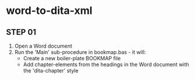 # word-to-dita-xml

STEP 01
-------
1. Open a Word document
2. Run the 'Main' sub-procedure in bookmap.bas - it will:
   * Create a new boiler-plate BOOKMAP file
   * Add chapter-elements from the headings in the Word document with the 'dita-chapter' style
